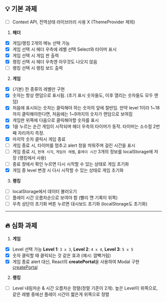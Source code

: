 ## 💡 기본 과제

- [ ] Context API, 전역상태 라이브러리 사용 X (ThemeProvider 제외)

1. **헤더**

- [x] 게임/랭킹 2개의 메뉴 선택 가능
- [x] 게임 선택 시 헤더 우측에 레벨 선택 Select와 타이머 표시
- [x] 게임 선택 시 게임 판 출력
- [x] 랭킹 선택 시 헤더 우측엔 아무것도 나오지 않음
- [ ] 랭킹 선택 시 랭킹 보드 출력

2. **게임**

- [x] (기본) 한 종류의 레벨만 구현
- [x] 숫자는 항상 랜덤으로 표시됨. (초기 표시 숫자들도, 이후 열리는 숫자들도 모두 랜덤)
- [x] 처음에 표시되는 숫자는 클릭해야 하는 숫자의 앞에 절반임. 만약 level 1이라 1~18까지 클릭해야한다면, 처음에는 1~9까지의 숫자가 랜덤으로 보여짐
- [x] 게임판 위쪽에 다음으로 클릭해야할 숫자를 표시
- [x] 1을 누르는 순간 게임이 시작되며 헤더 우측의 타이머가 동작. 타이머는 소수점 2번째 자리까지 측정.
- [x] 마지막 숫자 클릭시 게임 종료
- [ ] 게임 종료 시, 타이머를 멈추고 alert 창을 띄워주며 걸린 시간을 표시
- [ ] 게임 종료 시, `현재 시각`, `게임의 레벨`, `플레이 시간` 3개의 정보를 localStorage에 저장 (랭킹에서 사용)
- [ ] 종료 창에서 확인 누르면 다시 시작할 수 있는 상태로 게임 초기화
- [x] 게임 중 level 변경 시 다시 시작할 수 있는 상태로 게임 초기화

3. **랭킹**

- [ ] localStorage에서 데이터 불러오기
- [ ] 플레이 시간 오름차순으로 보여야 함 (빨리 깬 기록이 위쪽)
- [ ] 우측 상단의 초기화 버튼 누르면 대시보드 초기화 (localStorage도 초기화)

---

## 🔥 심화 과제

1. **게임**

- [x] Level 선택 가능
      **Level 1**: `3 x 3`, **Level 2**: `4 x 4`, **Level 3**: `5 x 5`
- [x] 숫자 클릭할 때 클릭되는 것 같은 효과 (예시: 깜빡거림)
- [x] 게임 종료 alert 대신, React의 **createPortal**을 사용하여 Modal 구현
      [createPortal](https://ko.react.dev/reference/react-dom/createPortal)

2. **랭킹**

- [ ] Level 내림차순 & 시간 오름차순 정렬(정렬 기준이 2개). 높은 Level이 위쪽으로, 같은 레벨 중에선 플레이 시간이 짧은게 위쪽으로 정렬
